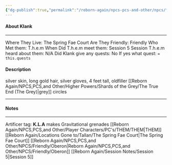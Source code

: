 ```yaml
---
{"dg-publish":true,"permalink":"/reborn-again/npcs-pcs-and-other/npcs/friendly/klank/"}
---
```



#### About Klank
---
Where They Live: The Spring Fae Court
Are They Friendly: Friendly 
Who Met them: T.h.e.m
When Did T.h.e.m meet them: Session 5
Session T.h.e.m heard about them: N/A
Did Klank give any quests: No
	If yes what quest: `= this.quests`


#### Description
silver skin, long gold hair, silver gloves, 4 feet tall, oldfiller [[Reborn Again/NPCS,PCS,and Other/Higher Powers/Shards of the Grey/The True End (The Grey)\|grey]] circles

---

#### Notes
---
Artificer tag: __K.L.A__ 
makes Gravitational grenades 
[[Reborn Again/NPCS,PCS,and Other/Player Characters/PC's/THEM/THEM\|THEM]]
[[Reborn Again/Locations Gone to/Tallan/The Spring Fae Court\|The Spring Fae Court]]
[[Reborn Again/NPCS,PCS,and Other/NPCS/Friendly/Oberon\|Reborn Again/NPCS,PCS,and Other/NPCS/Friendly/Oberon]]
[[Reborn Again/Session Notes/Session 5\|Session 5]]


